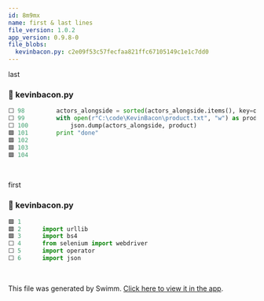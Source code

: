 ```yaml
---
id: 8m9mx
name: first & last lines
file_version: 1.0.2
app_version: 0.9.8-0
file_blobs:
  kevinbacon.py: c2e09f53c57fecfaa821ffc67105149c1e1c7dd0
---
```


last
<!-- NOTE-swimm-snippet: the lines below link your snippet to Swimm -->
### 📄 kevinbacon.py
```python
⬜ 98         actors_alongside = sorted(actors_alongside.items(), key=operator.itemgetter(1))
⬜ 99         with open(r"C:\code\KevinBacon\product.txt", "w") as product:
⬜ 100            json.dump(actors_alongside, product)
🟩 101        print "done"
🟩 102    
🟩 103    
🟩 104    
```

<br/>

first
<!-- NOTE-swimm-snippet: the lines below link your snippet to Swimm -->
### 📄 kevinbacon.py
```python
🟩 1      
🟩 2      import urllib
🟩 3      import bs4
⬜ 4      from selenium import webdriver
⬜ 5      import operator
⬜ 6      import json
```

<br/>

This file was generated by Swimm. [Click here to view it in the app](https://swimm-web-app.web.app/repos/Z2l0aHViJTNBJTNBVG9tSGFua3MlM0ElM0Fqam9vbm4x/docs/8m9mx).